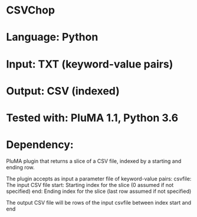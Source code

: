 # CSVChop
# Language: Python
# Input: TXT (keyword-value pairs)
# Output: CSV (indexed)
# Tested with: PluMA 1.1, Python 3.6
# Dependency:

PluMA plugin that returns a slice of a CSV file, indexed by
a starting and ending row.

The plugin accepts as input a parameter file of keyword-value pairs:
csvfile: The input CSV file
start: Starting index for the slice (0 assumed if not specified)
end: Ending index for the slice (last row assumed if not specified)

The output CSV file will be rows of the input csvfile between index
start and end
